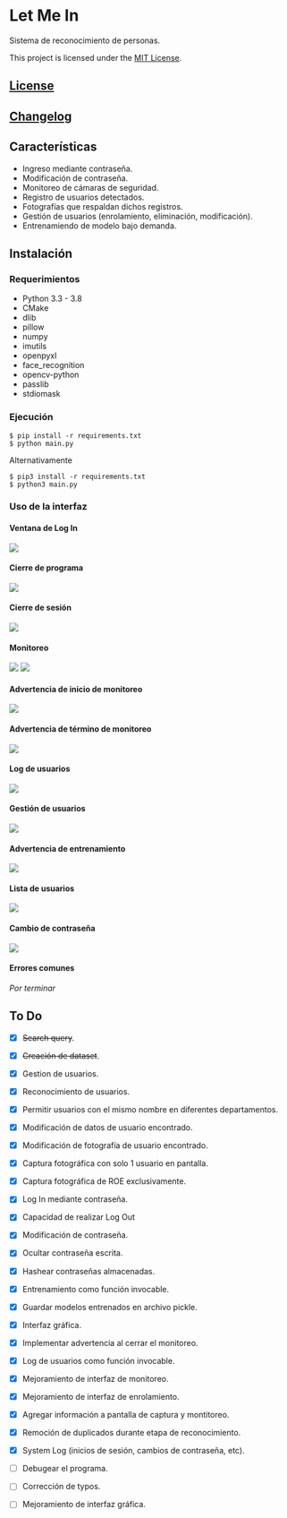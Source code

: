 # Let Me In

Sistema de reconocimiento de personas.

This project is licensed under the [MIT License](https://opensource.org/licenses/MIT).

## [License](LICENSE)

## [Changelog](CHANGELOG.md)

## Características

- Ingreso mediante contraseña.
- Modificación de contraseña.
- Monitoreo de cámaras de seguridad.
- Registro de usuarios detectados.
- Fotografías que respaldan dichos registros.
- Gestión de usuarios (enrolamiento, eliminación, modificación).
- Entrenamiendo de modelo bajo demanda.

## Instalación

### Requerimientos

- Python 3.3 - 3.8
- CMake
- dlib
- pillow
- numpy
- imutils
- openpyxl
- face_recognition
- opencv-python
- passlib
- stdiomask


### Ejecución

```
$ pip install -r requirements.txt
$ python main.py
```

Alternativamente

```
$ pip3 install -r requirements.txt
$ python3 main.py
```

### Uso de la interfaz

#### Ventana de Log In
![](https://user-images.githubusercontent.com/9634970/101556883-91469180-399a-11eb-9057-745ad075bf65.png)

#### Cierre de programa
![](https://user-images.githubusercontent.com/9634970/101557683-42016080-399c-11eb-8d4b-a501f16aa473.png)

#### Cierre de sesión
![](https://user-images.githubusercontent.com/9634970/101557974-cf44b500-399c-11eb-9076-84e8c75a97c7.png)

#### Monitoreo
![](https://user-images.githubusercontent.com/9634970/101558104-0ca94280-399d-11eb-9991-81364e87b5f3.png)
![](https://user-images.githubusercontent.com/9634970/101686746-3d928180-3a48-11eb-8333-66126d339b9e.jpg)

#### Advertencia de inicio de monitoreo
![](https://user-images.githubusercontent.com/9634970/101558444-c4d6eb00-399d-11eb-9724-86069b1b8e72.png)

#### Advertencia de término de monitoreo
![](https://user-images.githubusercontent.com/9634970/101560108-48460b80-39a1-11eb-8727-ae555c463fc8.png)

#### Log de usuarios
![](https://user-images.githubusercontent.com/9634970/101558485-d4eeca80-399d-11eb-8eba-1e94a55a0af6.png)

#### Gestión de usuarios
![](https://user-images.githubusercontent.com/9634970/101558121-17fc6e00-399d-11eb-829c-10aa5ecfbb2e.png)

#### Advertencia de entrenamiento
![](https://user-images.githubusercontent.com/9634970/101558556-f8197a00-399d-11eb-9f75-9ed5070aa80c.png)

#### Lista de usuarios
![](https://user-images.githubusercontent.com/9634970/101558872-a45b6080-399e-11eb-8110-534e6d19ff4c.png)

#### Cambio de contraseña
![](https://user-images.githubusercontent.com/9634970/101558142-221e6c80-399d-11eb-8ddc-08c2cb1b36ce.png)

#### Errores comunes
*Por terminar*

## To Do
- [x] ~~Search query~~.
- [x] ~~Creación de dataset~~.
- [x] Gestion de usuarios.
- [x] Reconocimiento de usuarios.
- [x] Permitir usuarios con el mismo nombre en diferentes departamentos.
- [x] Modificación de datos de usuario encontrado.
- [x] Modificación de fotografía de usuario encontrado.
- [x] Captura fotográfica con solo 1 usuario en pantalla.
- [x] Captura fotográfica de ROE exclusivamente.
- [x] Log In mediante contraseña.
- [x] Capacidad de realizar Log Out
- [x] Modificación de contraseña.
- [x] Ocultar contraseña escrita.
- [x] Hashear contraseñas almacenadas.
- [x] Entrenamiento como función invocable.
- [x] Guardar modelos entrenados en archivo pickle.
- [x] Interfaz gráfica.
- [x] Implementar advertencia al cerrar el monitoreo.
- [x] Log de usuarios como función invocable.
- [x] Mejoramiento de interfaz de monitoreo.
- [x] Mejoramiento de interfaz de enrolamiento.
- [x] Agregar información a pantalla de captura y montitoreo.
- [x] Remoción de duplicados durante etapa de reconocimiento.
- [x] System Log (inicios de sesión, cambios de contraseña, etc).
- [ ] Debugear el programa.
- [ ] Corrección de typos.
- [ ] Mejoramiento de interfaz gráfica.


